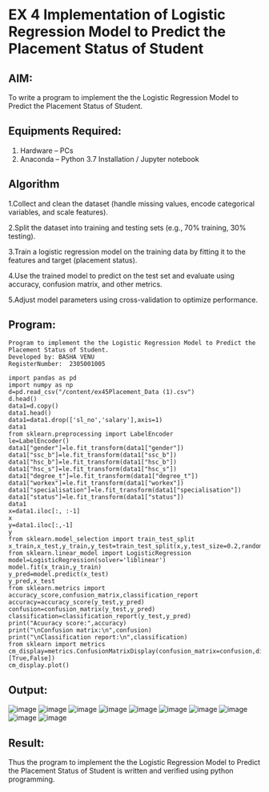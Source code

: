 # EX 4 Implementation of Logistic Regression Model to Predict the Placement Status of Student

## AIM:
To write a program to implement the the Logistic Regression Model to Predict the Placement Status of Student.

## Equipments Required:
1. Hardware – PCs
2. Anaconda – Python 3.7 Installation / Jupyter notebook

## Algorithm
1.Collect and clean the dataset (handle missing values, encode categorical variables, and scale features).

2.Split the dataset into training and testing sets (e.g., 70% training, 30% testing).

3.Train a logistic regression model on the training data by fitting it to the features and target (placement status).

4.Use the trained model to predict on the test set and evaluate using accuracy, confusion matrix, and other metrics.

5.Adjust model parameters using cross-validation to optimize performance.

## Program:
```
Program to implement the the Logistic Regression Model to Predict the Placement Status of Student.
Developed by: BASHA VENU
RegisterNumber:  2305001005

import pandas as pd
import numpy as np
d=pd.read_csv("/content/ex45Placement_Data (1).csv")
d.head()
data1=d.copy()
data1.head()
data1=data1.drop(['sl_no','salary'],axis=1)
data1
from sklearn.preprocessing import LabelEncoder
le=LabelEncoder()
data1["gender"]=le.fit_transform(data1["gender"])
data1["ssc_b"]=le.fit_transform(data1["ssc_b"])
data1["hsc_b"]=le.fit_transform(data1["hsc_b"])
data1["hsc_s"]=le.fit_transform(data1["hsc_s"])
data1["degree_t"]=le.fit_transform(data1["degree_t"])
data1["workex"]=le.fit_transform(data1["workex"])
data1["specialisation"]=le.fit_transform(data1["specialisation"])
data1["status"]=le.fit_transform(data1["status"])
data1
x=data1.iloc[:, :-1]
x
y=data1.iloc[:,-1]
y
from sklearn.model_selection import train_test_split
x_train,x_test,y_train,y_test=train_test_split(x,y,test_size=0.2,random_state=0)
from sklearn.linear_model import LogisticRegression
model=LogisticRegression(solver='liblinear')
model.fit(x_train,y_train)
y_pred=model.predict(x_test)
y_pred,x_test
from sklearn.metrics import accuracy_score,confusion_matrix,classification_report
accuracy=accuracy_score(y_test,y_pred)
confusion=confusion_matrix(y_test,y_pred)
classification=classification_report(y_test,y_pred)
print("Acuuracy score:",accuracy)
print("\nConfusion matrix:\n",confusion)
print("\nClassification report:\n",classification)
from sklearn import metrics
cm_display=metrics.ConfusionMatrixDisplay(confusion_matrix=confusion,display_labels=[True,False])
cm_display.plot()
```
## Output:

![image](https://github.com/user-attachments/assets/f2079f1d-9872-4084-ab7c-1a31b7ab2bb0)
![image](https://github.com/user-attachments/assets/8822cdd7-ce50-4df5-abe3-bc96e0e193e8)
![image](https://github.com/user-attachments/assets/793404a8-6452-4441-ae80-4313dfd451bb)
![image](https://github.com/user-attachments/assets/dfd329a6-50ff-4076-a4a1-f847ea7e36ad)
![image](https://github.com/user-attachments/assets/769e50f7-4757-4829-832d-0d7f53989e7d)
![image](https://github.com/user-attachments/assets/07186c86-36fb-47fe-b398-6c8d0e310481)
![image](https://github.com/user-attachments/assets/d883860e-c42d-4689-ab98-9b5cce5d03c6)
![image](https://github.com/user-attachments/assets/e0cf1415-cd3f-4402-83c9-88fd7ec7be44)
![image](https://github.com/user-attachments/assets/0f87d62d-c58d-41f4-ad9c-fe249d5bd671)
![image](https://github.com/user-attachments/assets/af4d23a6-a57d-4144-b640-ad4174332c9f)

## Result:
Thus the program to implement the the Logistic Regression Model to Predict the Placement Status of Student is written and verified using python programming.
